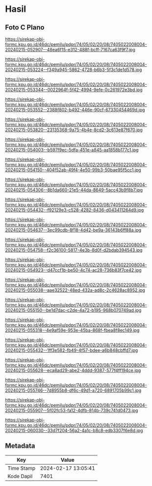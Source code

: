 # Hasil

## Foto C Plano

https://sirekap-obj-formc.kpu.go.id/46dc/pemilu/pdpr/74/05/02/20/08/7405022008004-20240215-052907--48ea6f15-e312-488f-bcff-7167ca63f9f7.jpg

https://sirekap-obj-formc.kpu.go.id/46dc/pemilu/pdpr/74/05/02/20/08/7405022008004-20240215-053224--f349a945-5862-4728-b6b3-5f3c1de1d578.jpg

https://sirekap-obj-formc.kpu.go.id/46dc/pemilu/pdpr/74/05/02/20/08/7405022008004-20240215-053344--0022964f-5f42-4994-9efe-0c261972e3bd.jpg

https://sirekap-obj-formc.kpu.go.id/46dc/pemilu/pdpr/74/05/02/20/08/7405022008004-20240215-053552--2388f802-b492-446e-90cf-67330454469d.jpg

https://sirekap-obj-formc.kpu.go.id/46dc/pemilu/pdpr/74/05/02/20/08/7405022008004-20240215-053820--23135368-9a75-4b4e-8cd2-3c613e87f670.jpg

https://sirekap-obj-formc.kpu.go.id/46dc/pemilu/pdpr/74/05/02/20/08/7405022008004-20240215-054003--b597f9ec-5dfa-451e-a845-aa1858b177c1.jpg

https://sirekap-obj-formc.kpu.go.id/46dc/pemilu/pdpr/74/05/02/20/08/7405022008004-20240215-054150--404f52ab-49f4-4e50-99b3-50bae95f5cc1.jpg

https://sirekap-obj-formc.kpu.go.id/46dc/pemilu/pdpr/74/05/02/20/08/7405022008004-20240215-054306--8b1da660-21e5-44da-8649-5acc43b9f8b7.jpg

https://sirekap-obj-formc.kpu.go.id/46dc/pemilu/pdpr/74/05/02/20/08/7405022008004-20240215-054432--f92129e3-c528-4282-8436-d043411264d9.jpg

https://sirekap-obj-formc.kpu.go.id/46dc/pemilu/pdpr/74/05/02/20/08/7405022008004-20240215-054637--3ec99cdb-8f18-4d42-be9a-36143b6ff88a.jpg

https://sirekap-obj-formc.kpu.go.id/46dc/pemilu/pdpr/74/05/02/20/08/7405022008004-20240215-054758--f2c36100-5817-4e3b-8d0f-d2bdab394543.jpg

https://sirekap-obj-formc.kpu.go.id/46dc/pemilu/pdpr/74/05/02/20/08/7405022008004-20240215-054923--d47ccf1b-be50-4c74-ac28-736b83f7ce42.jpg

https://sirekap-obj-formc.kpu.go.id/46dc/pemilu/pdpr/74/05/02/20/08/7405022008004-20240215-055038--aae32522-48ed-432a-ad8c-2c4628ac8952.jpg

https://sirekap-obj-formc.kpu.go.id/46dc/pemilu/pdpr/74/05/02/20/08/7405022008004-20240215-055150--be1d7dac-c2de-4a72-b195-968b070749ad.jpg

https://sirekap-obj-formc.kpu.go.id/46dc/pemilu/pdpr/74/05/02/20/08/7405022008004-20240215-055318--4e9af59e-953e-45ba-868f-fbea8f8ec149.jpg

https://sirekap-obj-formc.kpu.go.id/46dc/pemilu/pdpr/74/05/02/20/08/7405022008004-20240215-055432--1ff3e582-fb49-4f57-bdee-a6b848cbffd7.jpg

https://sirekap-obj-formc.kpu.go.id/46dc/pemilu/pdpr/74/05/02/20/08/7405022008004-20240215-055628--eca8ad29-abe2-4ddd-9387-577f4ff194ce.jpg

https://sirekap-obj-formc.kpu.go.id/46dc/pemilu/pdpr/74/05/02/20/08/7405022008004-20240215-055746--7d8955b8-df6c-49d1-a720-6891705b99c1.jpg

https://sirekap-obj-formc.kpu.go.id/46dc/pemilu/pdpr/74/05/02/20/08/7405022008004-20240215-055907--5f02fc53-fa12-4dfb-814b-739c741d0473.jpg

https://sirekap-obj-formc.kpu.go.id/46dc/pemilu/pdpr/74/05/02/20/08/7405022008004-20240215-060030--33d7f204-56a2-4a1c-b8c8-edb3307f6e8d.jpg


## Metadata

| Key        | Value               |
| ---------- | ------------------- |
| Time Stamp | 2024-02-17 13:05:41 |
| Kode Dapil | 7401                |



